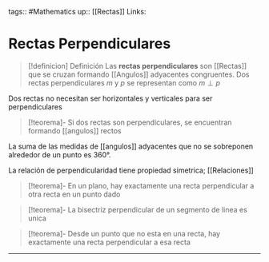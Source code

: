 tags:: #Mathematics 
up:: [[Rectas]]
Links: 
# Rectas Perpendiculares
> [!definicion] Definición
> Las **rectas perpendiculares** son [[Rectas]] que se cruzan formando [[Angulos]] adyacentes congruentes. Dos rectas perpendiculares $m$ y $p$ se representan como $m \perp p$

Dos rectas no necesitan ser horizontales y verticales para ser perpendiculares

> [!teorema]-
> Si dos rectas son perpendiculares, se encuentran formando [[angulos]] rectos

La suma de las medidas de [[angulos]] adyacentes que no se sobreponen alrededor de un punto es $360°$.

La relación de perpendicularidad tiene propiedad simetrica; [[Relaciones]]

> [!teorema]-
>En un plano, hay exactamente una recta perpendicular a otra recta en un punto dado

> [!teorema]-
>La bisectriz perpendicular de un segmento de linea es unica

> [!teorema]-
>Desde un punto que no esta en una recta, hay exactamente una recta perpendicular a esa recta

___
